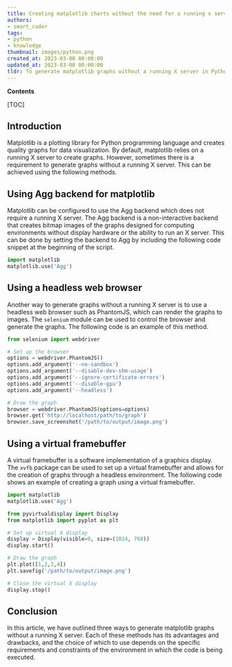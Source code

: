 ```yaml
---
title: Creating matplotlib charts without the need for a running x server
authors:
- smart_coder
tags:
- python
- knowledge
thumbnail: images/python.png
created_at: 2023-03-08 00:00:00
updated_at: 2023-03-08 00:00:00
tldr: To generate matplotlib graphs without a running X server in Python, use Matplotlib`s Agg backend, which allows you to generate plots and save them to image files without displaying them on screen.
---
```


**Contents**

[TOC]

## Introduction
Matplotlib is a plotting library for Python programming language and creates quality graphs for data visualization. By default, matplotlib relies on a running X server to create graphs. However, sometimes there is a requirement to generate graphs without a running X server. This can be achieved using the following methods.

## Using Agg backend for matplotlib
Matplotlib can be configured to use the Agg backend which does not require a running X server. The Agg backend is a non-interactive backend that creates bitmap images of the graphs designed for computing environments without display hardware or the ability to run an X server. This can be done by setting the backend to Agg by including the following code snippet at the beginning of the script.

```python
import matplotlib
matplotlib.use('Agg')
```

## Using a headless web browser
Another way to generate graphs without a running X server is to use a headless web browser such as PhantomJS, which can render the graphs to images. The `selenium` module can be used to control the browser and generate the graphs. The following code is an example of this method.

```python
from selenium import webdriver

# Set up the browser
options = webdriver.PhantomJS()
options.add_argument('--no-sandbox')
options.add_argument('--disable-dev-shm-usage')
options.add_argument('--ignore-certificate-errors')
options.add_argument('--disable-gpu')
options.add_argument('--headless')

# Draw the graph
browser = webdriver.PhantomJS(options=options)
browser.get('http://localhost/path/to/graph')
browser.save_screenshot('/path/to/output/image.png')
```

## Using a virtual framebuffer
A virtual framebuffer is a software implementation of a graphics display. The `xvfb` package can be used to set up a virtual framebuffer and allows for the creation of graphs through a headless environment. The following code shows an example of creating a graph using a virtual framebuffer.

```python
import matplotlib
matplotlib.use('Agg')

from pyvirtualdisplay import Display
from matplotlib import pyplot as plt

# Set up virtual X display
display = Display(visible=0, size=(1024, 768))
display.start()

# Draw the graph
plt.plot([1,2,3,4])
plt.savefig('/path/to/output/image.png')

# Close the virtual X display
display.stop()
```

## Conclusion
In this article, we have outlined three ways to generate matplotlib graphs without a running X server. Each of these methods has its advantages and drawbacks, and the choice of which to use depends on the specific requirements and constraints of the environment in which the code is being executed.
